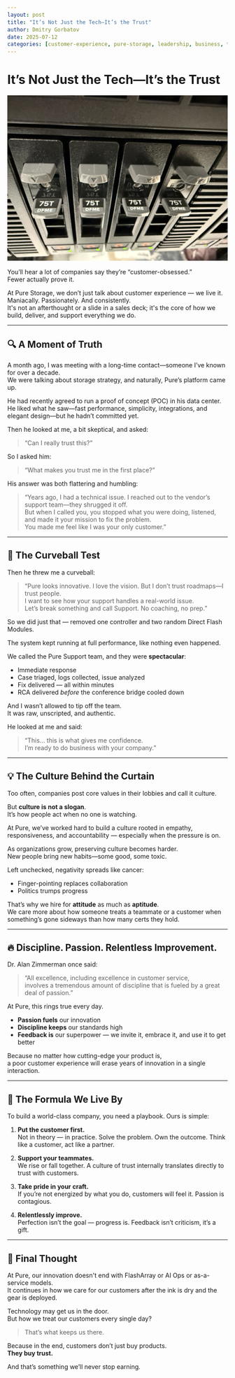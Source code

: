 ```yaml
---
layout: post
title: "It’s Not Just the Tech—It’s the Trust"
author: Dmitry Gorbatov
date: 2025-07-12
categories: [customer-experience, pure-storage, leadership, business, trust, support]
---
```


# It’s Not Just the Tech—It’s the Trust

<img src="/assets/images/trust/Pure 75TB.jpeg" alt="Trust and Customer Service" width="700">

You’ll hear a lot of companies say they’re “customer-obsessed.”  
Fewer actually prove it.

At Pure Storage, we don’t just talk about customer experience — we live it. Maniacally. Passionately. And consistently.  
It's not an afterthought or a slide in a sales deck; it's the core of how we build, deliver, and support everything we do.

---

## 🔍 A Moment of Truth

A month ago, I was meeting with a long-time contact—someone I’ve known for over a decade.  
We were talking about storage strategy, and naturally, Pure’s platform came up.

He had recently agreed to run a proof of concept (POC) in his data center.  
He liked what he saw—fast performance, simplicity, integrations, and elegant design—but he hadn’t committed yet.

Then he looked at me, a bit skeptical, and asked:  
> “Can I really trust this?”

So I asked him:  
> “What makes you trust me in the first place?”

His answer was both flattering and humbling:

> “Years ago, I had a technical issue. I reached out to the vendor’s support team—they shrugged it off.  
> But when I called you, you stopped what you were doing, listened, and made it your mission to fix the problem.  
> You made me feel like I was your only customer.”

---

## 🎯 The Curveball Test

Then he threw me a curveball:

> “Pure looks innovative. I love the vision. But I don’t trust roadmaps—I trust people.  
> I want to see how your support handles a real-world issue.  
> Let’s break something and call Support. No coaching, no prep.”

So we did just that — removed one controller and two random Direct Flash Modules.

The system kept running at full performance, like nothing even happened.

We called the Pure Support team, and they were **spectacular**:

- Immediate response  
- Case triaged, logs collected, issue analyzed  
- Fix delivered — all within minutes  
- RCA delivered *before* the conference bridge cooled down

And I wasn’t allowed to tip off the team.  
It was raw, unscripted, and authentic.

He looked at me and said:

> “This… this is what gives me confidence.  
> I’m ready to do business with your company.”

---

## 💡 The Culture Behind the Curtain

Too often, companies post core values in their lobbies and call it culture.

But **culture is not a slogan**.  
It’s how people act when no one is watching.

At Pure, we’ve worked hard to build a culture rooted in empathy, responsiveness, and accountability — especially when the pressure is on.

As organizations grow, preserving culture becomes harder.  
New people bring new habits—some good, some toxic.

Left unchecked, negativity spreads like cancer:
- Finger-pointing replaces collaboration  
- Politics trumps progress

That’s why we hire for **attitude** as much as **aptitude**.  
We care more about how someone treats a teammate or a customer when something’s gone sideways than how many certs they hold.

---

## 🔥 Discipline. Passion. Relentless Improvement.

Dr. Alan Zimmerman once said:

> “All excellence, including excellence in customer service,  
> involves a tremendous amount of discipline that is fueled by a great deal of passion.”

At Pure, this rings true every day.

- **Passion fuels** our innovation  
- **Discipline keeps** our standards high  
- **Feedback is** our superpower — we invite it, embrace it, and use it to get better

Because no matter how cutting-edge your product is,  
a poor customer experience will erase years of innovation in a single interaction.

---

## 🧭 The Formula We Live By

To build a world-class company, you need a playbook. Ours is simple:

1. **Put the customer first.**  
   Not in theory — in practice. Solve the problem. Own the outcome. Think like a customer, act like a partner.

2. **Support your teammates.**  
   We rise or fall together. A culture of trust internally translates directly to trust with customers.

3. **Take pride in your craft.**  
   If you’re not energized by what you do, customers will feel it. Passion is contagious.

4. **Relentlessly improve.**  
   Perfection isn’t the goal — progress is. Feedback isn’t criticism, it’s a gift.

---

## 🧡 Final Thought

At Pure, our innovation doesn't end with FlashArray or AI Ops or as-a-service models.  
It continues in how we care for our customers after the ink is dry and the gear is deployed.

Technology may get us in the door.  
But how we treat our customers every single day?

> That’s what keeps us there.

Because in the end, customers don’t just buy products.  
**They buy trust.**

And that’s something we’ll never stop earning.
